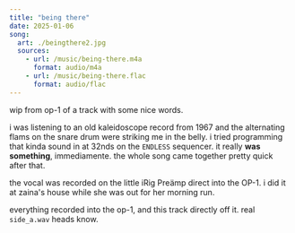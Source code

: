 ```yaml
---
title: "being there"
date: 2025-01-06
song:
  art: ./beingthere2.jpg
  sources:
    - url: /music/being-there.m4a
      format: audio/m4a
    - url: /music/being-there.flac
      format: audio/flac
---
```


wip from op-1 of a track with some nice words.

i was listening to an old kaleidoscope record from 1967 and the alternating
flams on the snare drum were striking me in the belly. i tried programming that
kinda sound in at 32nds on the `ENDLESS` sequencer. it really **was something**,
immediamente. the whole song came together pretty quick after that.

the vocal was recorded on the little iRig Preämp direct into the OP-1. i did it
at zaina's house while she was out for her morning run.

everything recorded into the op-1, and this track directly off it. real
`side_a.wav` heads know.
